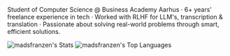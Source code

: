 ## 

<!--
**madsfranzen/madsfranzen** is a ✨ _special_ ✨ repository because its `README.md` (this file) appears on your GitHub profile.

Here are some ideas to get you started:

- 🔭 I’m currently working on ...
- 🌱 I’m currently learning ...
- 👯 I’m looking to collaborate on ...
- 🤔 I’m looking for help with ...
- 💬 Ask me about ...
- 📫 How to reach me: ...
- 😄 Pronouns: ...
- ⚡ Fun fact: ...
-->
Student of Computer Science @ Business Academy Aarhus · 6+ years' freelance experience in tech · Worked with RLHF for LLM's, transcription & translation · Passionate about solving real-world problems through smart, efficient solutions.

![madsfranzen's Stats](https://github-readme-stats.vercel.app/api?username=madsfranzen&theme=dark&show_icons=true&hide_border=true&count_private=true)
![madsfranzen's Top Languages](https://github-readme-stats.vercel.app/api/top-langs/?username=madsfranzen&theme=dark&show_icons=true&hide_border=true&layout=compact)
